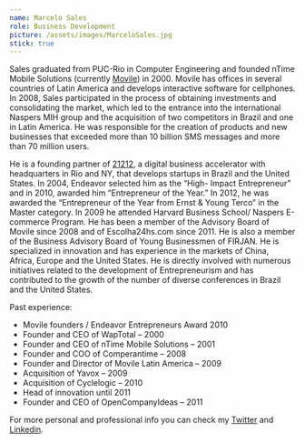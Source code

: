 ```yaml
---
name: Marcelo Sales
role: Business Development
picture: /assets/images/MarceloSales.jpg
stick: true
---
```


Sales graduated from PUC-Rio in Computer Engineering and founded nTime Mobile Solutions (currently [Movile][Movile]) in 2000. Movile has offices in several countries of Latin America and develops interactive software for cellphones. In 2008, Sales participated in the process of obtaining investments and consolidating the market, which led to the entrance into the international Naspers MIH group and the acquisition of two competitors in Brazil and one in Latin America. He was responsible for the creation of products and new businesses that exceeded more than 10 billion SMS messages and more than 70 million users.

He is a founding partner of [21212][21212], a digital business accelerator with headquarters in Rio and NY, that develops startups in Brazil and the United States. In 2004, Endeavor selected him as the “High- Impact Entrepreneur” and in 2010, awarded him “Entrepreneur of the Year.”  In 2012, he was awarded the “Entrepreneur of the Year from Ernst & Young Terco” in the Master category. In 2009 he attended Harvard Business School/ Naspers E-commerce Program. He has been a member of the Advisory Board of Movile since 2008 and of Escolha24hs.com since 2011. He is also a member of the Business Advisory Board of Young Businessmen of FIRJAN. He is specialized in innovation and has experience in the markets of China, Africa, Europe and the United States. He is directly involved with numerous initiatives related to the development of Entrepreneurism and has contributed to the growth of the number of diverse conferences in Brazil and the United States.

Past experience:

* Movile founders / Endeavor Entrepreneurs Award 2010
* Founder and CEO of WapTotal – 2000
* Founder and CEO of nTime Mobile Solutions – 2001
* Founder and COO of Comperantime – 2008
* Founder and Director of Movile Latin America – 2009
* Acquisition of Yavox – 2009
* Acquisition of Cyclelogic – 2010
* Head of innovation until 2011
* Founder and CEO of OpenCompanyIdeas – 2011


For more personal and professional info you can check my [Twitter][Twitter] and [Linkedin][Linkedin].

[21212]: https://21212.com/
[Movile]: https://movile.com/
[Twitter]: http://twitter.com/@marcelontime
[Linkedin]: http://br.linkedin.com/in/marcelosales21/en